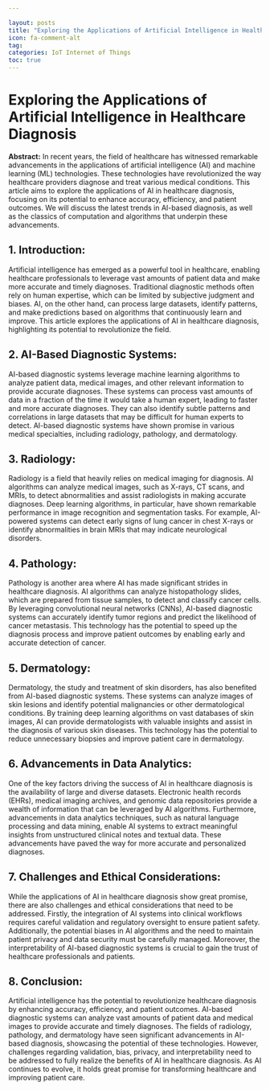 ```yaml
---

layout: posts
title: "Exploring the Applications of Artificial Intelligence in Healthcare Diagnosis"
icon: fa-comment-alt
tag:      
categories: IoT Internet of Things
toc: true
---
```




# Exploring the Applications of Artificial Intelligence in Healthcare Diagnosis

**Abstract:**
In recent years, the field of healthcare has witnessed remarkable advancements in the applications of artificial intelligence (AI) and machine learning (ML) technologies. These technologies have revolutionized the way healthcare providers diagnose and treat various medical conditions. This article aims to explore the applications of AI in healthcare diagnosis, focusing on its potential to enhance accuracy, efficiency, and patient outcomes. We will discuss the latest trends in AI-based diagnosis, as well as the classics of computation and algorithms that underpin these advancements.

## 1. Introduction:
Artificial intelligence has emerged as a powerful tool in healthcare, enabling healthcare professionals to leverage vast amounts of patient data and make more accurate and timely diagnoses. Traditional diagnostic methods often rely on human expertise, which can be limited by subjective judgment and biases. AI, on the other hand, can process large datasets, identify patterns, and make predictions based on algorithms that continuously learn and improve. This article explores the applications of AI in healthcare diagnosis, highlighting its potential to revolutionize the field.

## 2. AI-Based Diagnostic Systems:
AI-based diagnostic systems leverage machine learning algorithms to analyze patient data, medical images, and other relevant information to provide accurate diagnoses. These systems can process vast amounts of data in a fraction of the time it would take a human expert, leading to faster and more accurate diagnoses. They can also identify subtle patterns and correlations in large datasets that may be difficult for human experts to detect. AI-based diagnostic systems have shown promise in various medical specialties, including radiology, pathology, and dermatology.

## 3. Radiology:
Radiology is a field that heavily relies on medical imaging for diagnosis. AI algorithms can analyze medical images, such as X-rays, CT scans, and MRIs, to detect abnormalities and assist radiologists in making accurate diagnoses. Deep learning algorithms, in particular, have shown remarkable performance in image recognition and segmentation tasks. For example, AI-powered systems can detect early signs of lung cancer in chest X-rays or identify abnormalities in brain MRIs that may indicate neurological disorders.

## 4. Pathology:
Pathology is another area where AI has made significant strides in healthcare diagnosis. AI algorithms can analyze histopathology slides, which are prepared from tissue samples, to detect and classify cancer cells. By leveraging convolutional neural networks (CNNs), AI-based diagnostic systems can accurately identify tumor regions and predict the likelihood of cancer metastasis. This technology has the potential to speed up the diagnosis process and improve patient outcomes by enabling early and accurate detection of cancer.

## 5. Dermatology:
Dermatology, the study and treatment of skin disorders, has also benefited from AI-based diagnostic systems. These systems can analyze images of skin lesions and identify potential malignancies or other dermatological conditions. By training deep learning algorithms on vast databases of skin images, AI can provide dermatologists with valuable insights and assist in the diagnosis of various skin diseases. This technology has the potential to reduce unnecessary biopsies and improve patient care in dermatology.

## 6. Advancements in Data Analytics:
One of the key factors driving the success of AI in healthcare diagnosis is the availability of large and diverse datasets. Electronic health records (EHRs), medical imaging archives, and genomic data repositories provide a wealth of information that can be leveraged by AI algorithms. Furthermore, advancements in data analytics techniques, such as natural language processing and data mining, enable AI systems to extract meaningful insights from unstructured clinical notes and textual data. These advancements have paved the way for more accurate and personalized diagnoses.

## 7. Challenges and Ethical Considerations:
While the applications of AI in healthcare diagnosis show great promise, there are also challenges and ethical considerations that need to be addressed. Firstly, the integration of AI systems into clinical workflows requires careful validation and regulatory oversight to ensure patient safety. Additionally, the potential biases in AI algorithms and the need to maintain patient privacy and data security must be carefully managed. Moreover, the interpretability of AI-based diagnostic systems is crucial to gain the trust of healthcare professionals and patients.

## 8. Conclusion:
Artificial intelligence has the potential to revolutionize healthcare diagnosis by enhancing accuracy, efficiency, and patient outcomes. AI-based diagnostic systems can analyze vast amounts of patient data and medical images to provide accurate and timely diagnoses. The fields of radiology, pathology, and dermatology have seen significant advancements in AI-based diagnosis, showcasing the potential of these technologies. However, challenges regarding validation, bias, privacy, and interpretability need to be addressed to fully realize the benefits of AI in healthcare diagnosis. As AI continues to evolve, it holds great promise for transforming healthcare and improving patient care.